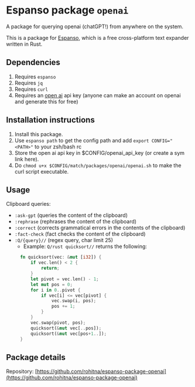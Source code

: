 # Espanso package `openai`

A package for querying openai (chatGPT!) from anywhere on the system.

This is a package for [Espanso](https://espanso.org/), which is a free cross-platform text expander written in Rust.

## Dependencies
1. Requires `espanso`
2. Requires `jq`
3. Requires `curl`
4. Requires an [open ai](https://platform.openai.com) api key (anyone can make an account on openai and generate this for free)

## Installation instructions
1. Install this package.
2. Use `espanso path` to get the config path <PATH> and add `export CONFIG="<PATH>"` to your zsh/bash rc
3. Store the open ai api key in $CONFIG/openai_api_key (or create a sym link here).
4. Do `chmod u+x $CONFIG/match/packages/openai/openai.sh` to make the curl script executable.

## Usage
Clipboard queries:
- `:ask-gpt` (queries the content of the clipboard)
- `:rephrase` (rephrases the content of the clipboard)
- `:correct` (corrects grammatical errors in the contents of the clipboard)
- `:fact-check` (fact checks the content of the clipboard)
- `:Q/{query}//` (regex query, char limit 25)
  - Example: `Q/rust quicksort//` returns the following:
  ```rust
    fn quicksort(vec: &mut [i32]) {
        if vec.len() < 2 {
            return;
        }
        let pivot = vec.len() - 1;
        let mut pos = 0;
        for i in 0..pivot {
            if vec[i] <= vec[pivot] {
                vec.swap(i, pos);
                pos += 1;
            }
        }
        vec.swap(pivot, pos);
        quicksort(&mut vec[..pos]);
        quicksort(&mut vec[pos+1..]);
    }
    ```

## Package details

Repository: [https://github.com/rohitna/espanso-package-openai](https://github.com/rohitna/espanso-package-openai)